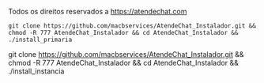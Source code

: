 Todos os direitos reservados a https://atendechat.com
```
git clone https://github.com/macbservices/AtendeChat_Instalador.git && chmod -R 777 AtendeChat_Instalador && cd AtendeChat_Instalador && ./install_primaria

```
git clone https://github.com/macbservices/AtendeChat_Instalador.git && chmod -R 777 AtendeChat_Instalador && cd AtendeChat_Instalador && ./install_instancia
